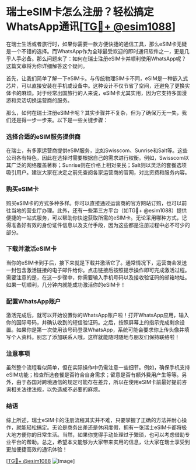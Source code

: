 # 瑞士eSIM卡怎么注册？轻松搞定WhatsApp通讯[[TG💪+ @esim1088](https://t.me/s/esim1088)]

在瑞士生活或者旅行时，如果你需要一款方便快捷的通信工具，那么eSIM卡无疑是一个不错的选择。而WhatsApp作为全球最受欢迎的即时通讯软件之一，更是几乎人手必备。那么问题来了：如何在瑞士注册eSIM卡并顺利使用WhatsApp呢？这篇文章将为你详细解答这个疑问。

首先，让我们简单了解一下eSIM卡。与传统物理SIM卡不同，eSIM是一种嵌入式芯片，可以直接安装在手机或设备中。这种设计不仅节省了空间，还避免了更换实体卡的麻烦。对于经常出国旅行的人来说，eSIM卡尤其实用，因为它支持多国漫游和灵活切换运营商的服务。

那么，如何在瑞士注册eSIM卡呢？其实步骤并不复杂，但为了确保万无一失，我们还是得一步一步来。以下是一些关键步骤：

### 选择合适的eSIM服务提供商

在瑞士，有多家运营商提供eSIM服务，比如Swisscom、Sunrise和Salt等。这些公司各有特色，因此在选择时需要根据自己的需求进行权衡。例如，Swisscom以其广泛的网络覆盖著称；Sunrise则在价格上相对亲民；Salt则以灵活的套餐选项吸引用户。建议大家在决定之前先查阅各家运营商的官网，对比资费和服务内容。

### 购买eSIM卡

购买eSIM卡的方式多种多样。你可以直接通过运营商的官方网站订购，也可以前往当地的营业厅办理。此外，还有一些第三方平台（如TG💪+ @esim1088）提供便捷的一站式服务，可以帮助你快速获取所需的eSIM卡。无论采用哪种方式，记得准备好有效的身份证件信息以及支付手段，因为这些都是注册过程中必不可少的部分。

### 下载并激活eSIM卡

当你的eSIM卡到手后，接下来就是下载并激活它了。通常情况下，运营商会发送一封包含激活链接的电子邮件给你。点击链接后按照提示操作即可完成激活过程。需要注意的是，在这一步骤中，你需要输入手机号码以及接收验证码的邮箱地址。如果一切顺利，几分钟内就能成功激活你的eSIM卡！

### 配置WhatsApp账户

激活完成后，就可以开始设置你的WhatsApp账户啦！打开WhatsApp应用，输入你的国际号码，并确认收到的短信验证码。之后，按照屏幕上的指示完成剩余设置。如果你是第一次使用该号码登录WhatsApp，系统可能会要求你上传头像并填写个人资料。别忘了添加联系人哦，这样就能随时随地与朋友们保持联络啦！

### 注意事项

虽然整个流程看似简单，但在实际操作中仍需注意一些细节。例如，确保手机支持eSIM功能；检查所选套餐是否符合自身需求；留意是否有额外费用产生等等。另外，由于各国对跨境通信的规定可能存在差异，所以在使用eSIM卡前最好提前咨询相关法律法规，以免造成不必要的麻烦。

### 结语

综上所述，瑞士eSIM卡的注册流程其实并不难，只要掌握了正确的方法并耐心操作，就能轻松搞定。无论是商务出差还是休闲度假，拥有一张瑞士eSIM卡都将极大地方便你的日常生活。当然，如果你觉得手动处理过于繁琐，也可以考虑借助专业平台的帮助。总之，希望本文能够为大家带来实用的信息，让大家在瑞士享受到更加便捷高效的通讯体验！

[[TG💪+ @esim1088](https://t.me/s/esim1088) ![Image](https://i.postimg.cc/4NQfJmqS/Snipaste-2025-05-13-00-14-12.png)]